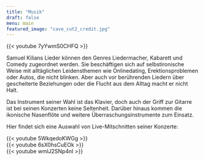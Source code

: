 ```yaml
---
title: "Musik"
draft: false
menu: main
featured_image: "cave_cut2_credit.jpg"
---
```


{{< youtube 7yYwmS0CHFQ >}}
&nbsp;  

Samuel Kilians Lieder können den Genres Liedermacher, Kabarett und Comedy zugeordnet werden. Sie beschäftigen sich auf selbstironische Weise mit alltäglichen Leidensthemen wie Onlinedating, Erektionsproblemen oder Autos, die nicht blinken. Aber auch vor berührenden Liedern über gescheiterte Beziehungen oder die Flucht aus dem Alltag macht er nicht Halt.

Das Instrument seiner Wahl ist das Klavier, doch auch der Griff zur Gitarre ist bei seinen Konzerten keine Seltenheit. Darüber hinaus kommen die ikonische Nasenflöte und weitere Überraschungsinstrumente zum Einsatz.

Hier findet sich eine Auswahl von Live-Mitschnitten seiner Konzerte:

{{< youtube 5WkqedoKWGg >}}
&nbsp;  
{{< youtube 6sX0hsCuEOk >}}
&nbsp;  
{{< youtube wmlJ2SNp4nI >}}
